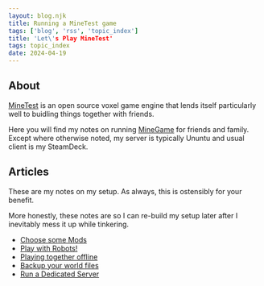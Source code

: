 ```yaml
---
layout: blog.njk
title: Running a MineTest game
tags: ['blog', 'rss', 'topic_index']
title: 'Let\'s Play MineTest'
tags: topic_index
date: 2024-04-19
---
```


## About

[MineTest][2] is an open source voxel game engine that lends itself particularly well to buidling things together with friends.

Here you will find my notes on running [MineGame][3] for friends and family.
Except where otherwise noted, my server is typically Ununtu and usual client is my SteamDeck.


[2]: https://www.minetest.net/
[3]: https://content.minetest.net/packages/Minetest/minetest_game/

## Articles

These are my notes on my setup. As always, this is ostensibly for your benefit. 

More honestly, these notes are so I can re-build my setup later after I inevitably mess it up while tinkering.

- [Choose some Mods](/blog/minetest/mods)
- [Play with Robots!](/blog/minetest/robots/)
- [Playing together offline](/blog/minetest/offline)
- [Backup your world files](/blog/minetest/backup)
- [Run a Dedicated Server](/blog/minetest/server)

